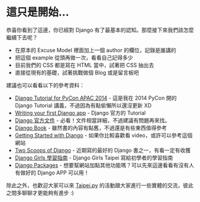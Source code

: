 # 這只是開始...

恭喜你看到了這邊，你已經對 Django 有了最基本的認知。那麼接下來我們該怎麼繼續下去呢？

* 在原本的 Excuse Model 裡面加上一個 author 的欄位，記錄是誰講的
* 把這個 example 從頭再做一次，看看自己記得多少
* 目前我們的 CSS 都是寫在 HTML 當中，試著把 CSS 抽出去
* 直接從現有的基礎，試著挑戰做個 Blog 或是留言板吧

建議也可以看看以下的參考資料：

* [Django Tutorial for PyCon APAC 2014](http://daikeren.github.io/django_tutorial/) - 這是我在 2014 PyCon 開的 Django Tutorial 講義，不過因為有點偷懶所以還沒更新 XD
* [Writing your first Django app](https://docs.djangoproject.com/en/1.6/intro/tutorial01/) - Django 官方的 Tutorial
* [Django 官方文件](https://www.djangoproject.com/) - 必看！文件相當詳細，不過建議有問題再來找。
* [Django Book](http://www.djangobook.com/en/2.0/index.html) - 雖然書的內容有點舊，不過還是有些東西值得參考
* [Getting Started with Django](http://gettingstartedwithdjango.com/) - 如果你比較喜歡看 video，或許可以參考這個網站
* [Two Scoops of Django](http://www.amazon.com/Two-Scoops-Django-Best-Practices/dp/098146730X) - 近期寫的最好的 Django 書之一，有看一定有收獲
* [Django Girls 學習指南](https://djangogirlstaipei.gitbooks.io/django-girls-taipei-tutorial/content/) - Django Girls Taipei 寫給初學者的學習指南
* [Django Packages](https://www.djangopackages.com/) - 想要幫網站加點其他功能嗎？可以先來這邊看看有沒有人有做好的 Django APP 可以用！

除此之外，也歡迎大家可以來 [Taipei.py](http://www.meetup.com/Taipei-py/) 的活動跟大家進行一些實體的交流，彼此之間多聊聊才更能夠有進步 :)
